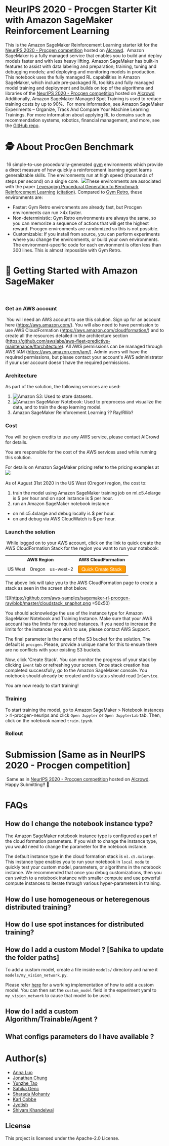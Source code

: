 # NeurIPS 2020 - Procgen Starter Kit with Amazon SageMaker Reinforcement Learning
This is the Amazon SageMaker Reinforcement Learning starter kit for the [NeurIPS 2020 - Procgen competition](https://www.aicrowd.com/challenges/neurips-2020-procgen-competition) hosted on [AIcrowd](https://www.aicrowd.com/).
​
Amazon SageMaker is a fully managed service that enables you to build and deploy models faster and with less heavy lifting. Amazon SageMaker has built-in features to assist with data labeling and preparation; training, tuning and debugging models; and deploying and monitoring models in production. This notebook uses the fully managed RL capabilities in Amazon SageMaker, which include pre-packaged RL toolkits and fully managed model training and deployment and builds on top of the algorithms and libraries of the [NeurIPS 2020 - Procgen competition](https://www.aicrowd.com/challenges/neurips-2020-procgen-competition) hosted on [AIcrowd](https://www.aicrowd.com/) Additionally, Amazon SageMaker Managed Spot Training is used to reduce training costs by up to 90%. 
​
For more information, see Amazon SageMaker Experiments – Organize, Track And Compare Your Machine Learning Trainings. For more information about applying RL to domains such as recommendation systems, robotics, financial management, and more, see the [GitHub repo](https://github.com/awslabs/amazon-sagemaker-examples/tree/master/reinforcement_learning).
​
# 🕵️ About ProcGen Benchmark
​
16 simple-to-use procedurally-generated [gym](https://github.com/openai/gym) environments which provide a direct measure of how quickly a reinforcement learning agent learns generalizable skills.  The environments run at high speed (thousands of steps per second) on a single core.
​
![](https://raw.githubusercontent.com/openai/procgen/master/screenshots/procgen.gif)
​
These environments are associated with the paper [Leveraging Procedural Generation to Benchmark Reinforcement Learning](https://cdn.openai.com/procgen.pdf) [(citation)](#citation). Compared to [Gym Retro](https://github.com/openai/retro), these environments are:
​
* Faster: Gym Retro environments are already fast, but Procgen environments can run >4x faster.
* Non-deterministic: Gym Retro environments are always the same, so you can memorize a sequence of actions that will get the highest reward.  Procgen environments are randomized so this is not possible.
* Customizable: If you install from source, you can perform experiments where you change the environments, or build your own environments.  The environment-specific code for each environment is often less than 300 lines.  This is almost impossible with Gym Retro.
​
​
# 💪 Getting Started with Amazon SageMaker 
​
​
### Get an AWS account
​
You will need an AWS account to use this solution. Sign up for an account here (https://aws.amazon.com/).
You will also need to have permission to use AWS CloudFormation (https://aws.amazon.com/cloudformation/) and to create all the resources detailed in the architecture section (https://github.com/awslabs/aws-fleet-predictive-maintenance/#architecture). All AWS permissions can be managed through AWS IAM (https://aws.amazon.com/iam/). Admin users will have the required permissions, but please contact your account's AWS administrator if your user account doesn't have the required permissions.

### Architecture
As part of the solution, the following services are used:

1. ![Amazon S3](https://aws.amazon.com/s3/): Used to store datasets.
2. ![Amazon SageMaker Notebook](https://aws.amazon.com/sagemaker/): Used to preprocess and visualize the data, and to train the deep learning model.
3. Amazon SageMaker Reinforcement Learning ?? Ray/Rllib?

### Cost

You will be given credits to use any AWS service, please contact AICrowd for details. 

You are responsible for the cost of the AWS services used while running this solution. 

For details on Amazon SageMaker pricing refer to the pricing examples at ![](https://aws.amazon.com/sagemaker/pricing/)

As of August 31st 2020 in the US West (Oregon) region, the cost to:

1. train the model using Amazon SageMaker training job on ml.c5.4xlarge is $ per hour and on spot instance is $ per hour. 
2. run an Amazon SageMaker notebook instance 
 * on ml.c5.4xlarge and debug locally is $ per hour.
 * on and debug via AWS CloudWatch is $ per hour.
 
 
### Launch the solution
​
While logged on to your AWS account, click on the link to quick create the AWS CloudFormation Stack for the region you want to run your notebook:
​
<table>
  <tr>
    <th colspan="3">AWS Region</td>
    <th>AWS CloudFormation</td>
  </tr>
  <tr>
    <td>US West</td>
    <td>Oregon</td>
    <td>us-west-2</td>
    <td align="center">
      <a href="https://us-west-2.console.aws.amazon.com/cloudformation/home?region=us-west-2#/stacks/create/review?templateURL=https://sagemaker-solutions-us-west-2.s3-us-west-2.amazonaws.com/rl-procgen-neurips/cloudformation/sagemaker.yaml&stackName=sagemaker-solutions-rl-procgen-neuips">
        <img src="docs/launch_button.svg" height="30">
      </a>
    </td>
  </tr>
</table>
​
The above link will take you to the AWS CloudFormation page to create a stack as seen in the screen shot below.

![](https://github.com/aws-samples/sagemaker-rl-procgen-ray/blob/master/cloudstack_snaphot.png =50x50)

You should acknowledge the use of the instance type for Amazon SageMaker Notebook and Training Instance. Make sure that your AWS account has the limits for required instances. If you need to increase the limits for the instances you wish to use, please contact AWS Support.

The final parameter is the name of the S3 bucket for the solution. The default is `procgen`. Please, provide a unique name for this to ensure there are no conflicts with your existing S3 buckets.

Now, click 'Create Stack'. You can monitor the progress of your stack by clicking `Event` tab or refreshing your screen. Once stack creation has completed successfully, go to the Amazon SageMaker console. You notebook should already be created and its status should read `InService`. 

You are now ready to start training!

### Training

To start training the model, go to Amazon SageMaker > Notebook instances > rl-procgen-neurips and click `Open Jupyter` or `Open JupyterLab` tab. Then, click on the  notebook named `train.ipynb`.

### Rollout


# Submission [Same as in NeurIPS 2020 - Procgen competition]
​
Same as in [NeurIPS 2020 - Procgen competition](https://www.aicrowd.com/challenges/neurips-2020-procgen-competition) hosted on [AIcrowd](https://www.aicrowd.com/).
​
Happy Submitting!! :rocket:
​
​
# FAQs

## How do I change the notebook instance type?
The Amazon SageMaker notebook instance type is configured as part of the cloud formation parameters. If you wish to change the instance type, you would need to change the parameter for the notebook instance.

The default instance type in the cloud formation stack is `ml.c5.4xlarge`. This instance type enables you to run your notebook in `local mode` to quickly test your custom model, parameters, or algorithms in the notebook instance. We recommended that once you debug customizations, then you can switch to a notebook instance with smaller compute and use powerful compute instances to iterate through various hyper-parameters in training.

## How do I use homogeneous or heteregenous distributed training?

## How do I use spot instances for distributed training?

## How do I add a custom Model ? [Sahika to update the folder paths]
To add a custom model, create a file inside `models/` directory and name it `models/my_vision_network.py`.

Please refer [here](https://github.com/AIcrowd/neurips2020-procgen-starter-kit/blob/master/models/my_vision_network.py ) for a working implementation of how to add a custom model. You can then set the `custom_model` field in the experiment yaml to `my_vision_network` to cause that model to be used.

## How do I add a custom Algorithm/Trainable/Agent ?


## What configs parameters do I have available ? 




# Author(s)
- [Anna Luo]()
- [Jonathan Chung](https://github.com/jonomon)
- [Yunzhe Tao](https://github.com/yunzhe-tao)
- [Sahika Genc](https://github.com/sahikagenc)
- [Sharada Mohanty](https://twitter.com/MeMohanty/)
- [Karl Cobbe](https://github.com/kcobbe)
- [Jyotish](https://github.com/jyotishp)
- [Shivam Khandelwal](https://github.com/skbly7)


## License

This project is licensed under the Apache-2.0 License.
